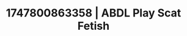 ---
categories:
- Vocal tease
- Erotic surprise
- Choking kink
- Intimate rituals
- After dark play
image: /assets/images/1747800863358.jpg
layout: post
seo:
  description: Featured content with premium ABDL Play, Scat Fetish. HD images available.
  keywords: ABDL Play, Scat Fetish
  og_image: /assets/images/1747800863358.jpg
  schema_type: VisualArtwork
tags:
- ABDL Play
- '#1747800863358'
- Scat Fetish
title: 1747800863358 | ABDL Play Scat Fetish
---